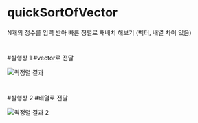 # quickSortOfVector
N개의 정수를 입력 받아 빠른 정렬로 재배치 해보기 (벡터, 배열 차이 있음)
#
#
#
#
#실행창 1
#vector로 전달


![퀵정렬 결과](https://user-images.githubusercontent.com/68893329/206371309-c20c1db1-56a5-4027-8710-9fc11ed4f0c5.png)

#
#
#
#
#실행창 2
#배열로 전달


![퀵정렬 결과 2](https://user-images.githubusercontent.com/68893329/206375405-9640bcb1-9fed-4793-b2b9-d5a37e1eb8e1.png)
